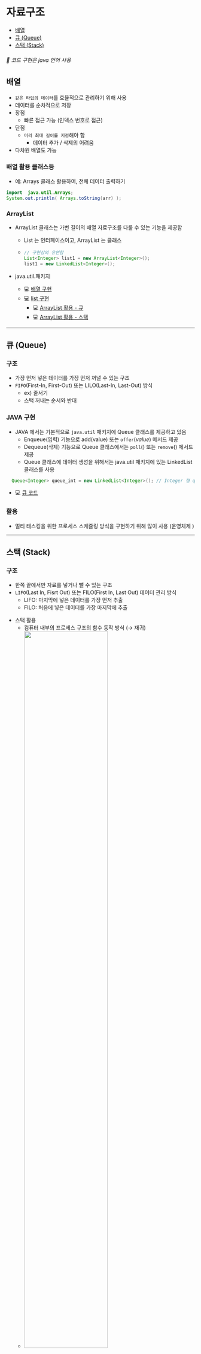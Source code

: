 # 자료구조
- [배열](#배열)
- [큐 (Queue)](#큐-queue)
- [스택 (Stack)](#스택-stack)
<!-- - [링크드리스트](#링크드리스트)
- [해쉬](#해쉬)
- [트리](#트리)
- [힙](#힙)
- [알고리즘 복잡도](#알고리즘-복잡도) -->

<h6>📌 코드 구현은 java 언어 사용</h6>

## 배열
- `같은 타입의 데이터`를 효율적으로 관리하기 위해 사용
- 데이터를 순차적으로 저장
- 장점
  - 빠른 접근 가능 (인덱스 번호로 접근)
- 단점
  - `미리 최대 길이를 지정`해야 함
    - 데이터 추가 / 삭제의 어려움
- 다차원 배열도 가능

### 배열 활용 클래스등
- 예: Arrays 클래스 활용하여, 전체 데이터 출력하기
```java
import  java.util.Arrays;
System.out.println( Arrays.toString(arr) );
```

### ArrayList
- ArrayList 클래스는 가변 길이의 배열 자료구조를 다룰 수 있는 기능을 제공함
  - List 는 인터페이스이고, ArrayList 는 클래스
  - ```java
    // 구현상의 유연함
    List<Integer> list1 = new ArrayList<Integer>();
    list1 = new LinkedList<Integer>();
    ```
- java.util.패키지

  - 💻 [배열 구현](https://github.com/wonmimi/java-programming-skills/tree/main/src//DataStructure/ArrayPractice.java)
  - 💻 [list 구현](https://github.com/wonmimi/java-programming-skills/tree/main/src//DataStructure/ArrayListPractice.java)
    - 💻 [ArrayList 활용 - 큐](https://github.com/wonmimi/java-programming-skills/tree/main/src//DataStructure/QueueMy.java)
    - 💻 [ArrayList 활용 - 스택](https://github.com/wonmimi/java-programming-skills/tree/main/src//DataStructure/StackPracticeArrayList.java)
  
  
---

## 큐 (Queue)
### 구조
- 가장 먼저 넣은 데이터를 가장 먼저 꺼낼 수 있는 구조
- `FIFO`(First-In, First-Out) 또는 LILO(Last-In, Last-Out) 방식
    * ex) 줄서기
    * 스택 꺼내는 순서와 반대

### JAVA 구현
* JAVA 에서는 기본적으로 `java.util` 패키지에 Queue 클래스를 제공하고 있음
  - Enqueue(입력) 기능으로 add(value) 또는 `offer`(_value_) 메서드 제공
  - Dequeue(삭제) 기능으로 Queue 클래스에서는 `poll`() 또는 `remove`() 메서드 제공
  - Queue 클래스에 데이터 생성을 위해서는 java.util 패키지에 있는 LinkedList 클래스를 사용
```java
  Queue<Integer> queue_int = new LinkedList<Integer>(); // Integer 형 queue 선언
```
- 💻 [큐 코드](https://github.com/wonmimi/java-programming-skills/tree/main/src//DataStructure/QueuePractice.java)

### 활용
- 멀티 태스킹을 위한 프로세스 스케쥴링 방식을 구현하기 위해 많이 사용 (운영체제 )

---
## 스택 (Stack)
### 구조
- 한쪽 끝에서만 자료를 넣거나 뺄 수 있는 구조
- `LIFO`(Last In, Fisrt Out) 또는 FILO(First In, Last Out) 데이터 관리 방식
  - LIFO: 마지막에 넣은 데이터를 가장 먼저 추출
  - FILO: 처음에 넣은 데이터를 가장 마지막에 추출
* 스택 활용
  - 컴퓨터 내부의 프로세스 구조의 함수 동작 방식 (→ 재귀)
  - <img width="70%" src="https://www.fun-coding.org/00_Images/stack.png" />
### java 구현
- `java.util` 패키지에서 Stack 클래스 제공
  - `push`(_data_) 메서드 : _data_ 를 Stack 에 넣기
  - `pop`() 메서드 : Stack 에서 마지막에 넣은 아이템을 리턴
    * 해당 아이템은 Stack 에서 삭제

  ```java
  import java.util.Stack; 
  Stack<Integer> stack = new Stack<Integer>(); // Integer 형 스택 선언
  ```
- 💻 [스택 코드](https://github.com/wonmimi/java-programming-skills/tree/main/src//DataStructure/StackPractice.java)
